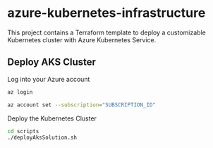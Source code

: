 # azure-kubernetes-infrastructure
This project contains a Terraform template to deploy a customizable Kubernetes cluster with Azure Kubernetes Service.

## Deploy AKS Cluster

Log into your Azure account
``` bash
az login 
```
``` bash 
az account set --subscription="SUBSCRIPTION_ID"
```

Deploy the Kubernetes Cluster

``` bash 
cd scripts
./deployAksSolution.sh
```
